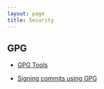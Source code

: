 ```yaml
---
layout: page
title: Security
---
```


## GPG

- [GPG Tools](https://gpgtools.org)

- [Signing commits using GPG](https://help.github.com/articles/signing-commits-using-gpg/)
